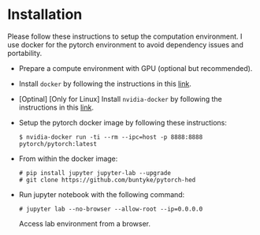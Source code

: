 # Installation

Please follow these instructions to setup the computation environment. I use docker for the pytorch environment to avoid dependency issues and portability. 

* Prepare a compute environment with GPU (optional but recommended). 

* Install `docker` by following the instructions in this [link](https://www.docker.com/community-edition). 

* [Optinal] [Only for Linux] Install `nvidia-docker` by following the instructions in this [link](https://github.com/NVIDIA/nvidia-docker/wiki).

* Setup the pytorch docker image by following these instructions:
  ```
  $ nvidia-docker run -ti --rm --ipc=host -p 8888:8888 pytorch/pytorch:latest
  ```

* From within the docker image:
  ```
  # pip install jupyter jupyter-lab --upgrade
  # git clone https://github.com/buntyke/pytorch-hed
  ```

* Run jupyter notebook with the following command:
  ```
  # jupyter lab --no-browser --allow-root --ip=0.0.0.0
  ```
  Access lab environment from a browser.
